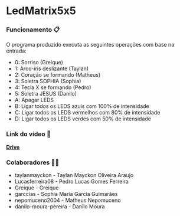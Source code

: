 # LedMatrix5x5

### Funcionamento 📋
O programa produzido executa as seguintes operações com base na entrada:
- 0: Sorriso (Greique)
- 1: Arco-íris deslizante (Taylan)
- 2: Coração se formando (Matheus)
- 3: Soletra SOPHIA (Sophia)
- 4: Tecla X se formando (Pedro)
- 5: Soletra JESUS (Danilo)
- A: Apagar LEDS
- B: Ligar todos os LEDS azuis com 100% de intensidade
- C: Ligar todos os LEDS vermelhos com 80% de intensidade
- D: Ligar todos os LEDS verdes com 50% de intensidade

### Link do vídeo 🎥
**[Drive]()**

### Colaboradores 👨‍💻
- taylanmayckon - Taylan Mayckon Oliveira Araujo
- Lucasferreira08 - Pedro Lucas Gomes Ferreira
- Greique - Greique
- garccias - Sophia Maria Garcia Guimarães
- nepomuceno2004 - Matheus Nepomuceno
- danilo-moura-pereira - Danilo Moura
